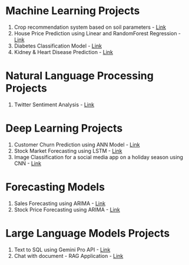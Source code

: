 # Machine Learning Projects

1. Crop recommendation system based on soil parameters - [Link](https://github.com/TarunvelVS/Machine_Learning_Projects/blob/main/Crop%20Predictor.ipynb)
2. House Price Prediction using Linear and RandomForest Regression - [Link](https://github.com/TarunvelVS/Machine_Learning_Projects/blob/main/house-price-prediction-linear-regression.ipynb)
3. Diabetes Classification Model - [Link](https://github.com/TarunvelVS/Diabetes_Prediction/blob/main/Diabetes_Prediction.ipynb)
4. Kidney & Heart Disease Prediction - [Link](https://github.com/TarunvelVS/Diabetes_Prediction/blob/main/Health_Infomatics.ipynb)

# Natural Language Processing Projects

1. Twitter Sentiment Analysis - [Link](https://github.com/TarunvelVS/Machine_Learning_Projects/blob/main/Twitter_Sentiment_Analysis_Using_NLP.ipynb)

# Deep Learning Projects

1. Customer Churn Prediction using ANN Model - [Link](https://github.com/TarunvelVS/Machine_Learning_Projects/blob/main/Customer_Churn_Model_Using_ANN.ipynb)
2. Stock Market Forecasting using LSTM - [Link](https://github.com/TarunvelVS/GenAI_DL_NLP_Projects/blob/main/LSTM_Model_for_Stock_Market_Forecasting.ipynb)
3. Image Classification for a social media app on a holiday season using CNN - [Link](https://github.com/TarunvelVS/GenAI_DL_NLP_Projects/blob/main/Holiday_Season_Image_Clasification_CNN%20(HackerEarth).ipynb)

# Forecasting Models

1. Sales Forecasting using ARIMA - [Link](https://github.com/TarunvelVS/Forecasting_Model/blob/main/Sales_Forecasting.ipynb)
2. Stock Price Forecasting using ARIMA - [Link](https://github.com/TarunvelVS/Forecasting_Model/blob/main/Stock_Price_Forecasting.ipynb)

# Large Language Models Projects

1. Text to SQL using Gemini Pro API - [Link](https://github.com/TarunvelVS/GenAI_DL_NLP_Projects/tree/main/Text_To_SQL)
2. Chat with document - RAG Application - [Link](https://github.com/TarunvelVS/RAG_LLM_Models/tree/main/Version%201)
